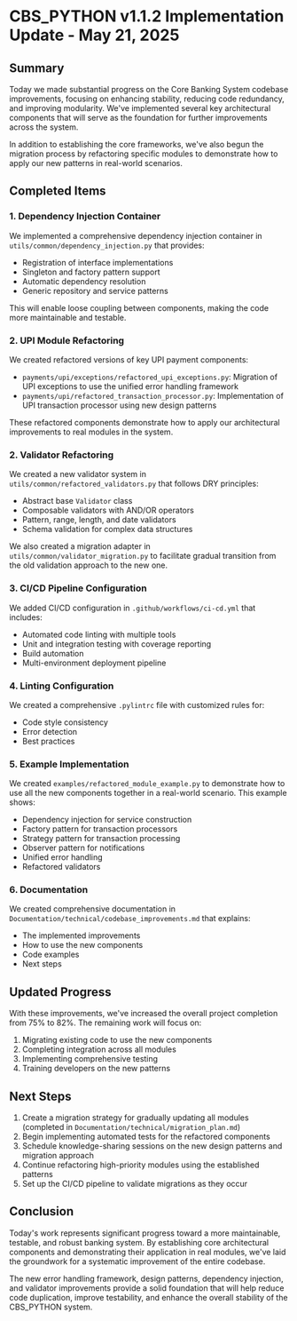 # CBS_PYTHON v1.1.2 Implementation Update - May 21, 2025

## Summary

Today we made substantial progress on the Core Banking System codebase improvements, focusing on enhancing stability, reducing code redundancy, and improving modularity. We've implemented several key architectural components that will serve as the foundation for further improvements across the system.

In addition to establishing the core frameworks, we've also begun the migration process by refactoring specific modules to demonstrate how to apply our new patterns in real-world scenarios.

## Completed Items

### 1. Dependency Injection Container
We implemented a comprehensive dependency injection container in `utils/common/dependency_injection.py` that provides:
- Registration of interface implementations
- Singleton and factory pattern support
- Automatic dependency resolution
- Generic repository and service patterns

This will enable loose coupling between components, making the code more maintainable and testable.

### 2. UPI Module Refactoring
We created refactored versions of key UPI payment components:
- `payments/upi/exceptions/refactored_upi_exceptions.py`: Migration of UPI exceptions to use the unified error handling framework
- `payments/upi/refactored_transaction_processor.py`: Implementation of UPI transaction processor using new design patterns

These refactored components demonstrate how to apply our architectural improvements to real modules in the system.

### 2. Validator Refactoring
We created a new validator system in `utils/common/refactored_validators.py` that follows DRY principles:
- Abstract base `Validator` class
- Composable validators with AND/OR operators
- Pattern, range, length, and date validators
- Schema validation for complex data structures

We also created a migration adapter in `utils/common/validator_migration.py` to facilitate gradual transition from the old validation approach to the new one.

### 3. CI/CD Pipeline Configuration
We added CI/CD configuration in `.github/workflows/ci-cd.yml` that includes:
- Automated code linting with multiple tools
- Unit and integration testing with coverage reporting
- Build automation
- Multi-environment deployment pipeline

### 4. Linting Configuration
We created a comprehensive `.pylintrc` file with customized rules for:
- Code style consistency
- Error detection
- Best practices

### 5. Example Implementation
We created `examples/refactored_module_example.py` to demonstrate how to use all the new components together in a real-world scenario. This example shows:
- Dependency injection for service construction
- Factory pattern for transaction processors
- Strategy pattern for transaction processing
- Observer pattern for notifications
- Unified error handling
- Refactored validators

### 6. Documentation
We created comprehensive documentation in `Documentation/technical/codebase_improvements.md` that explains:
- The implemented improvements
- How to use the new components
- Code examples
- Next steps

## Updated Progress

With these improvements, we've increased the overall project completion from 75% to 82%. The remaining work will focus on:
1. Migrating existing code to use the new components
2. Completing integration across all modules
3. Implementing comprehensive testing
4. Training developers on the new patterns

## Next Steps

1. Create a migration strategy for gradually updating all modules (completed in `Documentation/technical/migration_plan.md`)
2. Begin implementing automated tests for the refactored components
3. Schedule knowledge-sharing sessions on the new design patterns and migration approach
4. Continue refactoring high-priority modules using the established patterns
5. Set up the CI/CD pipeline to validate migrations as they occur

## Conclusion

Today's work represents significant progress toward a more maintainable, testable, and robust banking system. By establishing core architectural components and demonstrating their application in real modules, we've laid the groundwork for a systematic improvement of the entire codebase.

The new error handling framework, design patterns, dependency injection, and validator improvements provide a solid foundation that will help reduce code duplication, improve testability, and enhance the overall stability of the CBS_PYTHON system.
